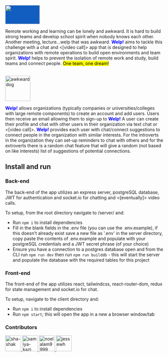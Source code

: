 <img src="https://res.cloudinary.com/dgn4bscl4/image/upload/v1661177563/logo-removebg-preview_ervmv3.png" alt="" height="60px" width="110px" style="background:#125ec0"/>


Remote working and learning can be lonely and awkward. It is hard to build strong teams and develop school spirit when nobody knows each other. Another meeting, lecture...welp that was awkward. <b style='color:blue'>Welp!</b> aims to tackle this challenge with a chat and <[video call]> app that is designed to help organizations with remote operations to build open environments and team spirit. <b style='color:blue'>Welp!</b> helps to prevent the isolation of remote work and study, build teams and connect people. <mark>One team, one dream!</mark>

<br>
<img src='https://external-content.duckduckgo.com/iu/?u=https%3A%2F%2Fexternal-preview.redd.it%2FOEjNhnWsNSgOpNt1ytVvRMwGDPog6QZtQBOIBprueX4.jpg%3Fwidth%3D640%26crop%3Dsmart%26auto%3Dwebp%26s%3Ddb96a6688613a4a597988e8b3d88e98ae9201a8d&f=1&nofb=1' alt='awkward dog' width='80'>
<br>

<b style='color:blue'>Welp!</b> allows organizations (typically companies or universities/colleges with large remote components) to create an account and add users. Users then receive an email allowing them to sign-up to <b style='color:blue'>Welp!</b> A user can create their profile and chat with other users in their organization via text chat or <[video call]>. <b style='color:blue'>Welp!</b> provides each user with chat/connect suggestions to connect people in the organization with similar interests. For the introverts in the organization they can set-up reminders to chat with others and for the extroverts there is a random chat feature that will give a random (not based on like interests) list of suggestions of potential connections.

## Install and run
### Back-end
The back-end of the app utilizes an express server, postgreSQL database, JWT for authentication and socket.io for chatting and <[eventually]> video calls.

To setup, from the root directory navigate to /server/ and: 
 - Run `npm i` to install dependencies
 - Fill in the blank fields in the .env file (you can use the .env.example), if this doesn't already exist save a new file as '.env' in the server directory, copy paste the contents of .env.example and populate with your postgreSQL credentials and a JWT secret phrase (of your choice)
 - Ensure you have a connection to a postgres database open and from the CLI run `npm run dev` then run `npm run builddb` - this will start the server and populate the database with the required tables for this project

### Front-end
The front-end of the app utilizes react, tailwindcss, react-router-dom, redux for state management and socket.io for chat.

To setup, navigate to the client directory and:
 - Run `npm i` to install dependencies 
 - Run `npm start`; this will open the app in a new a browser window/tab 

 ### Contributors
 <a href='https://github.com/Sha-Shak'>
  <img src='https://avatars.githubusercontent.com/u/57285556?v=4' alt='sha-shak' width='50' height='50'>
 </a> 
 <a href='https://github.com/samiya-kazi'>
  <img src='https://avatars.githubusercontent.com/u/68043117?v=4' alt='samiya-kazi' width='50' height='50'>
 </a> 
 <a href='https://github.com/noelalam9999'>
  <img src='https://avatars.githubusercontent.com/u/22258835?v=4' alt='noelalam9999' width='50' height='50'>
 </a> 
 <a href='https://github.com/jessewh'>
  <img src='https://avatars.githubusercontent.com/u/33237365?v=4' alt='jessewh' width='50' height='50'>
 </a> 
 


  